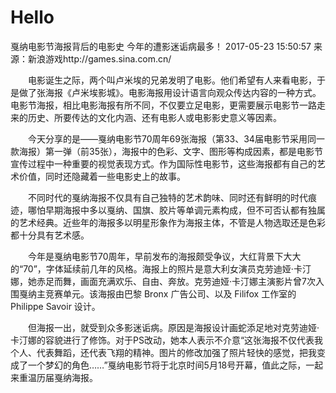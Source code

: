 # Hello
戛纳电影节海报背后的电影史 今年的遭影迷诟病最多！
2017-05-23 15:50:57   来源：新浪游戏http://games.sina.com.cn/

　　电影诞生之际，两个叫卢米埃的兄弟发明了电影。他们希望有人来看电影，于是做了张海报《卢米埃影城》。电影海报用设计语言向观众传达内容的一种方式。电影节海报，相比电影海报有所不同，不仅要立足电影，更需要展示电影节一路走来的历史、所要传达的文化内涵、还有电影人或电影影史意义等因素。

　　今天分享的是——戛纳电影节70周年69张海报（第33、34届电影节采用同一款海报）第一弹（前35张），海报中的色彩、文字、图形等构成因素，都是电影节宣传过程中一种重要的视觉表现方式。作为国际性电影节，这些海报都有自己的艺术价值，同时还隐藏着一些电影史上的故事。

　　不同时代的戛纳海报不仅具有自己独特的艺术韵味、同时还有鲜明的时代痕迹，哪怕早期海报中多以戛纳、国旗、胶片等单调元素构成，但不可否认都有独属的艺术经典。近些年的海报多以明星形象作为海报主体，不管是人物选取还是色彩都十分具有艺术感。

　　今年是戛纳电影节70周年，早前发布的海报颇受争议，大红背景下大大的“70”，字体延续前几年的风格。海报上的照片是意大利女演员克劳迪娅·卡汀娜，她赤足而舞，画面充满欢乐、自由、奔放。克劳迪娅·卡汀娜主演影片曾7次入围戛纳主竞赛单元。该海报由巴黎 Bronx 广告公司、以及 Filifox 工作室的 Philippe Savoir 设计。

　　但海报一出，就受到众多影迷诟病。原因是海报设计画蛇添足地对克劳迪娅·卡汀娜的容貌进行了修饰。对于PS改动，她本人表示不介意“这张海报不仅代表我个人、代表舞蹈，还代表飞翔的精神。图片的修改加强了照片轻快的感觉，把我变成了一个梦幻的角色……”戛纳电影节将于北京时间5月18号开幕，值此之际，一起来重温历届戛纳海报。
